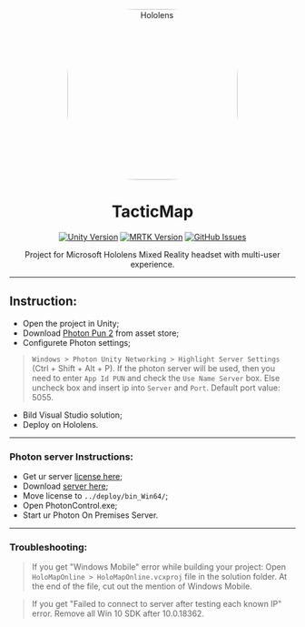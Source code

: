 <p align="center">
 <img  height=300px style="border-radius: 120px;" src="landing/hololens.png" alt="Hololens"></a>
</p>

<h1 align="center">TacticMap</h3>

<div align="center">

[![Unity Version](https://img.shields.io/badge/unity-2019.4.25-blue.svg)][unity]
[![MRTK Version](https://img.shields.io/badge/Microsoft-MRTK%202.4.0-green)][mrtk]
[![GitHub Issues](https://img.shields.io/github/issues/RTUITLab/TacticMap.svg)](https://github.com/RTUITLab/TacticMap/issues)

</div>

<p align="center"> 
Project for Microsoft Hololens Mixed Reality headset with multi-user experience.
</p>

---
## Instruction: ##
- Open the project in Unity; 
- Download [Photon Pun 2][photon] from asset store;
- Configurete Photon settings;
> `Windows > Photon Unity Networking > Highlight Server Settings` (Ctrl + Shift + Alt + P).
> If the photon server will be used, then you need to enter `App Id PUN` and check the `Use Name Server` box. Else uncheck box and insert ip into `Server` and `Port`. Default port value: 5055.
- Bild Visual Studio solution;
- Deploy on Hololens.

---
### Photon server Instructions: ###
- Get ur server [license here][photon license];
- Download [server here][photon server];
- Move license to `../deploy/bin_Win64/`;
- Open PhotonControl.exe;
- Start ur Photon On Premises Server.

[photon]:https://assetstore.unity.com/packages/tools/network/pun-2-free-119922
[photon license]:https://dashboard.photonengine.com/en-US/selfhosted
[photon server]:https://www.photonengine.com/en-us/sdks#server-sdkserverserver
[unity]:https://unity3d.com/get-unity/download
[mrtk]:https://github.com/microsoft/MixedRealityToolkit-Unity/releases/tag/v2.4.0

---
### Troubleshooting: ###
> If you get "Windows Mobile" error while building your project: Open `HoloMapOnline > HoloMapOnline.vcxproj` file in the solution folder. At the end of the file, cut out the mention of Windows Mobile.

> If you get "Failed to connect to server after testing each known IP" error. Remove all Win 10 SDK after 10.0.18362.